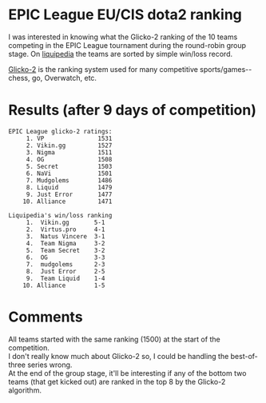 # EPIC League EU/CIS dota2 ranking

I was interested in knowing what the Glicko-2 ranking of the 10 teams competing in the EPIC League tournament during the round-robin group stage. On [liquipedia] the teams are sorted by simple win/loss record.  

[Glicko-2] is the ranking system used for many competitive sports/games--chess, go, Overwatch, etc. 

[liquipedia]: https://liquipedia.net/dota2/EPIC_League/2/Division_1
[Glicko-2]: https://en.wikipedia.org/wiki/Glicko_rating_system

# Results (after 9 days of competition)
```
EPIC League glicko-2 ratings:
     1. VP               1531
     2. Vikin.gg         1527
     3. Nigma            1511
     4. OG               1508
     5. Secret           1503
     6. NaVi             1501
     7. Mudgolems        1486
     8. Liquid           1479
     9. Just Error       1477
    10. Alliance         1471

Liquipedia's win/loss ranking
     1.  Vikin.gg       5-1
     2.  Virtus.pro     4-1
     3.  Natus Vincere  3-1
     4.  Team Nigma     3-2
     5.  Team Secret    3-2
     6.  OG             3-3
     7.  mudgolems      2-3
     8.  Just Error     2-5
     9.  Team Liquid    1-4
    10. Alliance        1-5
```

# Comments

All teams started with the same ranking (1500) at the start of the competition.  
I don't really know much about Glicko-2 so, I could be handling the best-of-three series wrong.  
At the end of the group stage, it'll be interesting if any of the bottom two teams (that get kicked out) are ranked in the top 8 by the Glicko-2 algorithm.
